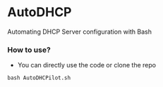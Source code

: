 # AutoDHCP

Automating DHCP Server configuration with Bash

### How to use?

- You can directly use the code or clone the repo

``bash AutoDHCPilot.sh``
